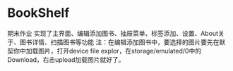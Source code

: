 # BookShelf
期末作业
实现了主界面、编辑添加图书、抽屉菜单、标签添加、设置、About关于、图书详情、扫描图书等功能
注：在编辑添加图书中，要选择的图片要先在默契你中加载图片，打开device file explor，在storage/emulated/0中的Download，右击upload加载图片就好了。
